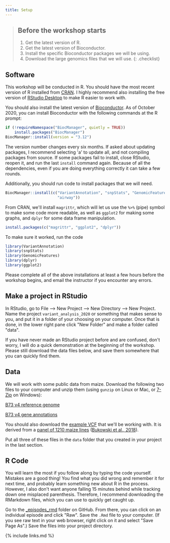 ```yaml
---
title: Setup
---
```


> ## Before the workshop starts
> 1. Get the latest version of R.
> 2. Get the latest version of Bioconductor.
> 3. Install the specific Bioconductor packages we will be using.
> 4. Download the large genomics files that we will use.
{: .checklist}

## Software

This workshop will be conducted in R. You should have the most recent version
of R installed from [CRAN](https://cloud.r-project.org/).  I highly recommend
also installing the free version of
[RStudio Desktop](https://rstudio.com/products/rstudio/) to make R easier to
work with.

You should also install the latest version of
[Bioconductor](https://bioconductor.org/install/).  As of October 2020, you can
install Bioconductor with the following commands at the R prompt:

``` r
if (!requireNamespace("BiocManager", quietly = TRUE))
    install.packages("BiocManager")
BiocManager::install(version = "3.12")
```

The version number changes every six months.  If asked about updating packages,
I recommend selecting 'a' to update all, and not compiling packages from source.
If some packages fail to install, close RStudio, reopen it, and run the last
`install` command again.  Because of all the dependencies, even if you are doing
everything correctly it can take a few rounds.

Additionally, you should run code to install packages that we will need.

``` r
BiocManager::install(c("VariantAnnotation", "snpStats", "GenomicFeatures",
                       "airway"))
```

From CRAN, we'll install `magrittr`, which will let us use the `%>%` (pipe)
symbol to make some code more readable, as well as `ggplot2` for making some
graphs, and `dplyr` for some data frame manipulation.

``` r
install.packages(c("magrittr", "ggplot2", "dplyr"))
```

To make sure it worked, run the code

``` r
library(VariantAnnotation)
library(snpStats)
library(GenomicFeatures)
library(dplyr)
library(ggplot2)
```

Please complete all of the above installations at least a few hours before the
workshop begins, and email the instructor if you encounter any errors.

## Make a project in RStudio

In RStudio, go to File --> New Project --> New Directory --> New Project.
Name the project `variant_analysis_2020` or something that makes sense to you,
and put it in a folder of your choosing on your computer.  Once that is done,
in the lower right pane click "New Folder" and make a folder called "data".

If you have never made an RStudio project before and are confused, don't worry,
I will do a quick demonstration at the beginning of the workshop.  Please
still download the data files below, and save them somewhere that you can quickly
find them.

## Data

We will work with some public data from maize.  Download the following two files
to your computer and unzip them (using `gunzip` on Linux or Mac, or
[7-Zip](https://www.7-zip.org/) on Windows):

[B73 v4 reference genome](https://download.maizegdb.org/Zm-B73-REFERENCE-GRAMENE-4.0/Zm-B73-REFERENCE-GRAMENE-4.0.fa.gz)

[B73 v4 gene annotations](https://download.maizegdb.org/Zm-B73-REFERENCE-GRAMENE-4.0/Zm-B73-REFERENCE-GRAMENE-4.0_Zm00001d.2.gff3.gz)

You should also download the
[example VCF](https://github.com/HPCBio/variant-analysis-workshop/raw/gh-pages/_episodes_rmd/data/hmp321_agpv4_chr1_subset.vcf.bgz)
that we'll be working with.  It is derived from a
[panel of 1210 maize lines](http://cbsusrv04.tc.cornell.edu/users/panzea/download.aspx?filegroupid=34)
([Bukowski et al., 2018](https://doi.org/10.1093/gigascience/gix134])).

Put all three of these files in the `data` folder that you created in your
project in the last section.

## R Code

You will learn the most if you follow along by typing the code yourself.
Mistakes are a good thing!  You find what you did wrong and remember it for next
time, and probably learn something new about R in the process.  However, I also
don't want anyone falling 15 minutes behind while tracking down one misplaced
parenthesis.  Therefore, I recommend downloading the RMarkdown files, which you
can use to quickly get caught up.

Go to the [_episodes_rmd](https://github.com/HPCBio/variant-analysis-workshop/tree/gh-pages/_episodes_rmd)
folder on GitHub.  From there, you can click on an individual episode and click
"Raw".  Save the `.Rmd` file to your computer.  (If you see raw text in your web
browser, right click on it and select "Save Page As".) Save the files into your
project directory.


{% include links.md %}
